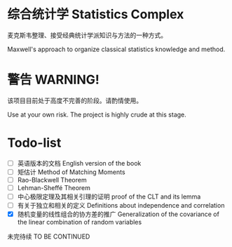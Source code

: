 # 综合统计学 Statistics Complex
麦克斯韦整理、接受经典统计学派知识与方法的一种方式。

Maxwell's approach to organize classical statistics knowledge and method.

# 警告 WARNING!
该项目目前处于高度不完善的阶段。请酌情使用。

Use at your own risk. The project is highly crude at this stage.

# Todo-list
- [ ] 英语版本的文档 English version of the book
- [ ] 矩估计 Method of Matching Moments
- [ ] Rao-Blackwell Theorem
- [ ] Lehman-Sheffé Theorem
- [ ] 中心极限定理及其相关引理的证明 proof of the CLT and its lemma
- [ ] 有关于独立和相关的定义 Definitions about independence and correlation
- [x] 随机变量的线性组合的协方差的推广 Generalization of the covariance of the linear combination of random variables

未完待续 TO BE CONTINUED
